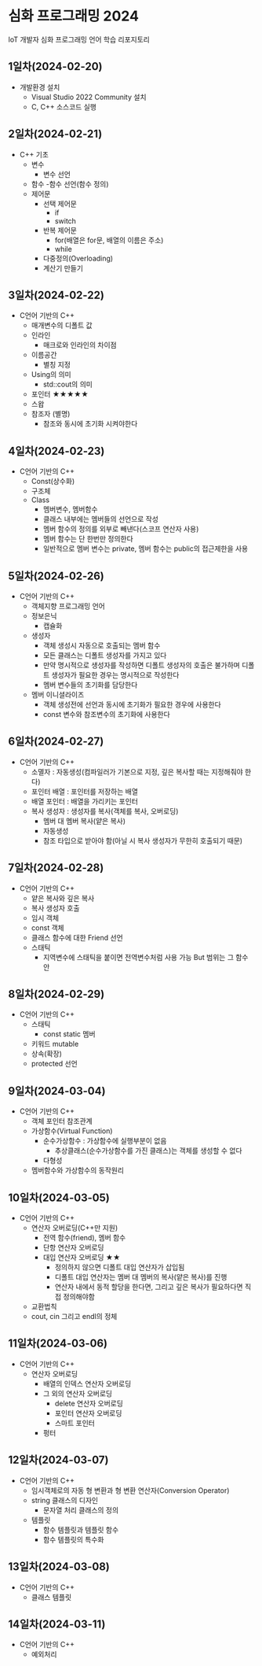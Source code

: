 # 심화 프로그래밍 2024
IoT 개발자 심화 프로그래밍 언어 학습 리포지토리

## 1일차(2024-02-20)
- 개발환경 설치
	- Visual Studio 2022 Community 설치
	- C, C++ 소스코드 실행
	
## 2일차(2024-02-21)
- C++ 기초
	- 변수
		- 변수 선언
	- 함수
		-함수 선언(함수 정의)
	- 제어문
		- 선택 제어문
			- if
			- switch
		- 반복 제어문
			- for(배열은 for문, 배열의 이름은 주소)
			- while
		- 다중정의(Overloading)
		- 계산기 만들기

## 3일차(2024-02-22)
- C언어 기반의 C++
	- 매개변수의 디폴트 값
	- 인라인
		- 매크로와 인라인의 차이점
	- 이름공간
		- 별칭 지정
	- Using의 의미
		- std::cout의 의미
	- 포인터 ★★★★★
	- 스왑
	- 참조자 (별명)
		- 참조와 동시에 초기화 시켜야한다

## 4일차(2024-02-23)
- C언어 기반의 C++
	- Const(상수화)
	- 구조체
	- Class
		- 멤버변수, 멤버함수
		- 클래스 내부에는 멤버들의 선언으로 작성
		- 멤버 함수의 정의를 외부로 빼낸다(스코프 연산자 사용)
		- 멤버 함수는 단 한번만 정의한다
		- 일반적으로 멤버 변수는 private, 멤버 함수는 public의 접근제한을 사용

## 5일차(2024-02-26)
- C언어 기반의 C++
	- 객체지향 프로그래밍 언어
	- 정보은닉
		- 캡슐화
	- 생성자
		- 객체 생성시 자동으로 호출되는 멤버 함수
		- 모든 클래스는 디폴트 생성자를 가지고 있다
		- 만약 명시적으로 생성자를 작성하면 디폴트 생성자의 호출은 불가하며 디폴트
		  생성자가 필요한 경우는 명시적으로 작성한다
		- 멤버 변수들의 초기화를 담당한다
	- 멤버 이니셜라이즈
		- 객체 생성전에 선언과 동시에 초기화가 필요한 경우에 사용한다
		- const 변수와 참조변수의 초기화에 사용한다

## 6일차(2024-02-27)
- C언어 기반의 C++
	- 소멸자 : 자동생성(컴파일러가 기본으로 지정, 깊은 복사할 때는 지정해줘야 한다)
	- 포인터 배열 : 포인터를 저장하는 배열
	- 배열 포인터 : 배열을 가리키는 포인터
	- 복사 생성자 : 생성자를 복사(객체를 복사, 오버로딩)
		- 멤버 대 멤버 복사(얕은 복사)
		- 자동생성
		- 참조 타입으로 받아야 함(아닐 시 복사 생성자가 무한히 호출되기 때문)
	
## 7일차(2024-02-28)
- C언어 기반의 C++
	- 얕은 복사와 깊은 복사 
	- 복사 생성자 호출
	- 임시 객체
	- const 객체
	- 클래스 함수에 대한 Friend 선언
	- 스태틱
		- 지역변수에 스태틱을 붙이면 전역변수처럼 사용 가능 But 범위는 그 함수 안

## 8일차(2024-02-29)
- C언어 기반의 C++
	- 스태틱
		- const static 멤버
	- 키워드 mutable
	- 상속(확장)
	- protected 선언

## 9일차(2024-03-04)
- C언어 기반의 C++
	- 객체 포인터 참조관계
	- 가상함수(Virtual Function)
		- 순수가상함수 : 가상함수에 실행부분이 없음
			- 추상클래스(순수가상함수를 가진 클래스)는 객체를 생성할 수 없다
		- 다형성
	- 멤버함수와 가상함수의 동작원리


## 10일차(2024-03-05)
- C언어 기반의 C++
	- 연산자 오버로딩(C++만 지원)
		- 전역 함수(friend), 멤버 함수
		- 단항 연산자 오버로딩
		- 대입 연산자 오버로딩 ★★
			- 정의하지 않으면 디폴트 대입 연산자가 삽입됨
			- 디폴트 대입 연산자는 멤버 대 멤버의 복사(얕은 복사)를 진행
			- 연산자 내에서 동적 할당을 한다면, 그리고 깊은 복사가 필요하다면 직접 정의해야함
	- 교환법칙
	- cout, cin 그리고 endl의 정체
	
## 11일차(2024-03-06)
- C언어 기반의 C++
	- 연산자 오버로딩
		- 배열의 인덱스 연산자 오버로딩
		- 그 외의 연산자 오버로딩
			- delete 연산자 오버로딩
			- 포인터 연산자 오버로딩
			- 스마트 포인터
		- 펑터

## 12일차(2024-03-07)
- C언어 기반의 C++
	- 임시객체로의 자동 형 변환과 형 변환 연산자(Conversion Operator)
	- string 클래스의 디자인
		- 문자열 처리 클래스의 정의
	- 템플릿
		- 함수 템플릿과 템플릿 함수
		- 함수 템플릿의 특수화

## 13일차(2024-03-08)
- C언어 기반의 C++
	- 클래스 템플릿

## 14일차(2024-03-11)
- C언어 기반의 C++
	- 예외처리
	

